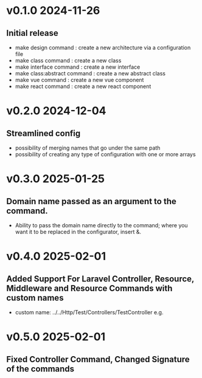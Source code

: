 # v0.1.0 2024-11-26

## Initial release

- make design command : create a new architecture via a configuration file
- make class command : create a new class
- make interface command : create a new interface
- make class:abstract command : create a new abstract class
- make vue command : create a new vue component
- make react command : create a new react component

# v0.2.0 2024-12-04

## Streamlined config

- possibility of merging names that go under the same path
- possibility of creating any type of configuration with one or more arrays

# v0.3.0 2025-01-25

## Domain name passed as an argument to the command.

- Ability to pass the domain name directly to the command; where you want it to be replaced in the configurator, insert &.

# v0.4.0 2025-02-01

## Added Support For Laravel Controller, Resource, Middleware and Resource Commands with custom names

- custom name: ../../Http/Test/Controllers/TestController e.g.

# v0.5.0 2025-02-01

## Fixed Controller Command, Changed Signature of the commands
